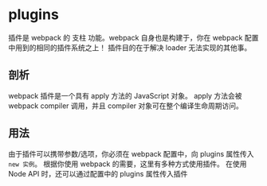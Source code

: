 # plugins

插件是 webpack 的 支柱 功能。webpack 自身也是构建于，你在 webpack 配置中用到的相同的插件系统之上！
插件目的在于解决 loader 无法实现的其他事。


## 剖析

webpack 插件是一个具有 apply 方法的 JavaScript 对象。
apply 方法会被 webpack compiler 调用，并且 compiler 对象可在整个编译生命周期访问。


## 用法

由于插件可以携带参数/选项，你必须在 webpack 配置中，向 plugins 属性传入` new 实例`。
根据你使用 webpack 的需要，这里有多种方式使用插件。
在使用 Node API 时，还可以通过配置中的 plugins 属性传入插件